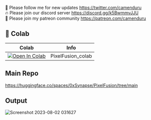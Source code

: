 🐣 Please follow me for new updates https://twitter.com/camenduru <br />
🔥 Please join our discord server https://discord.gg/k5BwmmvJJU <br />
🥳 Please join my patreon community https://patreon.com/camenduru <br />

## 🦒 Colab

| Colab | Info
| --- | --- |
[![Open In Colab](https://colab.research.google.com/assets/colab-badge.svg)](https://colab.research.google.com/github/camenduru/PixelFusion-colab/blob/main/PixelFusion_colab.ipynb) | PixelFusion_colab

## Main Repo
https://huggingface.co/spaces/0xSynapse/PixelFusion/tree/main

## Output
![Screenshot 2023-08-02 031627](https://github.com/camenduru/PixelFusion-colab/assets/54370274/0c4d97a1-70dd-4fe1-b261-47cdc2e6d51b)
